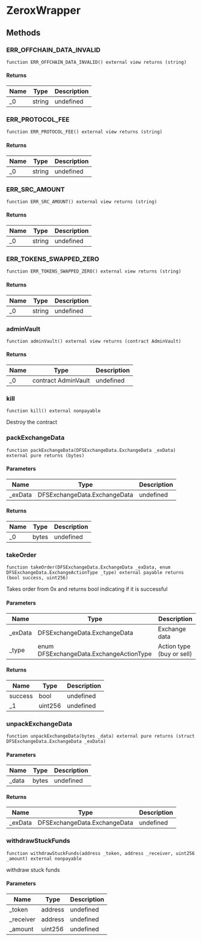 # ZeroxWrapper









## Methods

### ERR_OFFCHAIN_DATA_INVALID

```solidity
function ERR_OFFCHAIN_DATA_INVALID() external view returns (string)
```






#### Returns

| Name | Type | Description |
|---|---|---|
| _0 | string | undefined

### ERR_PROTOCOL_FEE

```solidity
function ERR_PROTOCOL_FEE() external view returns (string)
```






#### Returns

| Name | Type | Description |
|---|---|---|
| _0 | string | undefined

### ERR_SRC_AMOUNT

```solidity
function ERR_SRC_AMOUNT() external view returns (string)
```






#### Returns

| Name | Type | Description |
|---|---|---|
| _0 | string | undefined

### ERR_TOKENS_SWAPPED_ZERO

```solidity
function ERR_TOKENS_SWAPPED_ZERO() external view returns (string)
```






#### Returns

| Name | Type | Description |
|---|---|---|
| _0 | string | undefined

### adminVault

```solidity
function adminVault() external view returns (contract AdminVault)
```






#### Returns

| Name | Type | Description |
|---|---|---|
| _0 | contract AdminVault | undefined

### kill

```solidity
function kill() external nonpayable
```

Destroy the contract




### packExchangeData

```solidity
function packExchangeData(DFSExchangeData.ExchangeData _exData) external pure returns (bytes)
```





#### Parameters

| Name | Type | Description |
|---|---|---|
| _exData | DFSExchangeData.ExchangeData | undefined

#### Returns

| Name | Type | Description |
|---|---|---|
| _0 | bytes | undefined

### takeOrder

```solidity
function takeOrder(DFSExchangeData.ExchangeData _exData, enum DFSExchangeData.ExchangeActionType _type) external payable returns (bool success, uint256)
```

Takes order from 0x and returns bool indicating if it is successful



#### Parameters

| Name | Type | Description |
|---|---|---|
| _exData | DFSExchangeData.ExchangeData | Exchange data
| _type | enum DFSExchangeData.ExchangeActionType | Action type (buy or sell)

#### Returns

| Name | Type | Description |
|---|---|---|
| success | bool | undefined
| _1 | uint256 | undefined

### unpackExchangeData

```solidity
function unpackExchangeData(bytes _data) external pure returns (struct DFSExchangeData.ExchangeData _exData)
```





#### Parameters

| Name | Type | Description |
|---|---|---|
| _data | bytes | undefined

#### Returns

| Name | Type | Description |
|---|---|---|
| _exData | DFSExchangeData.ExchangeData | undefined

### withdrawStuckFunds

```solidity
function withdrawStuckFunds(address _token, address _receiver, uint256 _amount) external nonpayable
```

withdraw stuck funds



#### Parameters

| Name | Type | Description |
|---|---|---|
| _token | address | undefined
| _receiver | address | undefined
| _amount | uint256 | undefined




